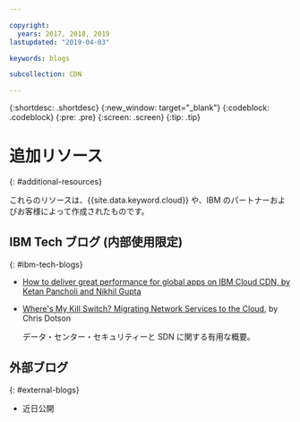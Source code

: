 ```yaml
---

copyright:
  years: 2017, 2018, 2019
lastupdated: "2019-04-03"

keywords: blogs

subcollection: CDN

---
```


{:shortdesc: .shortdesc}
{:new_window: target="_blank"}
{:codeblock: .codeblock}
{:pre: .pre}
{:screen: .screen}
{:tip: .tip}

# 追加リソース
{: #additional-resources}

これらのリソースは、{{site.data.keyword.cloud}} や、IBM のパートナーおよびお客様によって作成されたものです。

## IBM Tech ブログ (内部使用限定)
{: #ibm-tech-blogs}

 * [How to deliver great performance for global apps on IBM Cloud CDN, by Ketan Pancholi and Nikhil Gupta](https://www.ibm.com/w3-techblog/use-cases/2018/05/content-delivery-service/)
 
 * [Where's My Kill Switch? Migrating Network Services to the Cloud](https://www.ibm.com/w3-techblog/wcp/2018/09/migrating-network-services/), by Chris Dotson
 
   データ・センター・セキュリティーと SDN に関する有用な概要。


## 外部ブログ
{: #external-blogs}

* 近日公開
